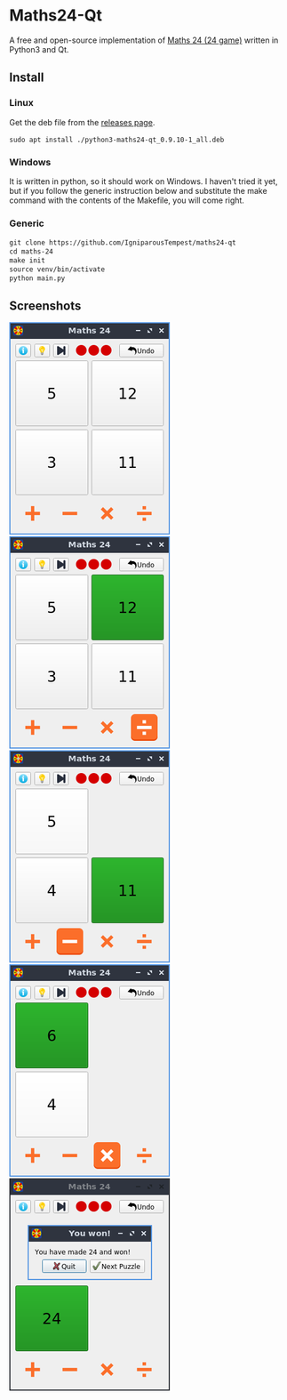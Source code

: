# Maths24-Qt

A free and open-source implementation of [Maths 24 (24 game)](https://en.wikipedia.org/wiki/24_Game) written in Python3 and Qt.

## Install

### Linux

Get the deb file from the [releases page](https://github.com/IgniparousTempest/maths24-qt/releases).

    sudo apt install ./python3-maths24-qt_0.9.10-1_all.deb

### Windows

It is written in python, so it should work on Windows. I haven't tried it yet, but if you follow the generic instruction below and substitute the make command with the contents of the Makefile, you will come right.

### Generic

    git clone https://github.com/IgniparousTempest/maths24-qt
    cd maths-24
    make init
    source venv/bin/activate
    python main.py 

## Screenshots

![Game](./.readme/screen1.png "Game")
![Game](./.readme/screen2.png "Game")
![Game](./.readme/screen3.png "Game")
![Game](./.readme/screen4.png "Game")
![Game](./.readme/screen5.png "Game")
